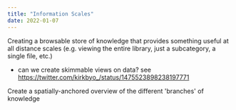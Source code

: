 ```yaml
---
title: "Information Scales"
date: 2022-01-07
---
```


Creating a browsable store of knowledge that provides something useful at all distance scales (e.g. viewing the entire library, just a subcategory, a single file, etc.)
- can we create skimmable views on data? see https://twitter.com/kirkbyo_/status/1475523898238197771

Create a spatially-anchored overview of the different 'branches' of knowledge